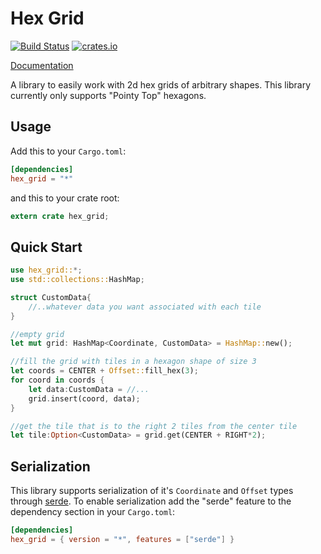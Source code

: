 # Hex Grid

[![Build Status](https://travis-ci.org/fuchsnj/hex_grid.svg?branch=master)](https://travis-ci.org/fuchsnj/hex_grid)
[![crates.io](https://img.shields.io/crates/v/pubsub.svg)](https://crates.io/crates/hex_grid)

[Documentation](https://docs.rs/hex_grid)

A library to easily work with 2d hex grids of arbitrary shapes.
This library currently only supports "Pointy Top" hexagons.

## Usage

Add this to your `Cargo.toml`:

```toml
[dependencies]
hex_grid = "*"
```

and this to your crate root:

```rust
extern crate hex_grid;
```

## Quick Start

```rust
use hex_grid::*;
use std::collections::HashMap;

struct CustomData{
    //..whatever data you want associated with each tile
}

//empty grid
let mut grid: HashMap<Coordinate, CustomData> = HashMap::new();

//fill the grid with tiles in a hexagon shape of size 3
let coords = CENTER + Offset::fill_hex(3);
for coord in coords {
    let data:CustomData = //...
    grid.insert(coord, data);
}

//get the tile that is to the right 2 tiles from the center tile
let tile:Option<CustomData> = grid.get(CENTER + RIGHT*2);

```

## Serialization

This library supports serialization of it's `Coordinate` and `Offset` types
through [serde](https://serde.rs). To enable serialization add the "serde"
feature to the dependency section in your `Cargo.toml`:

```toml
[dependencies]
hex_grid = { version = "*", features = ["serde"] }
```
